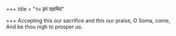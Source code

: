 +++
title = "१० इमं यज्ञमिदं"

+++
Accepting this our sacrifice and this our praise, O Soma, come,  
     And be thou nigh to prosper us.
